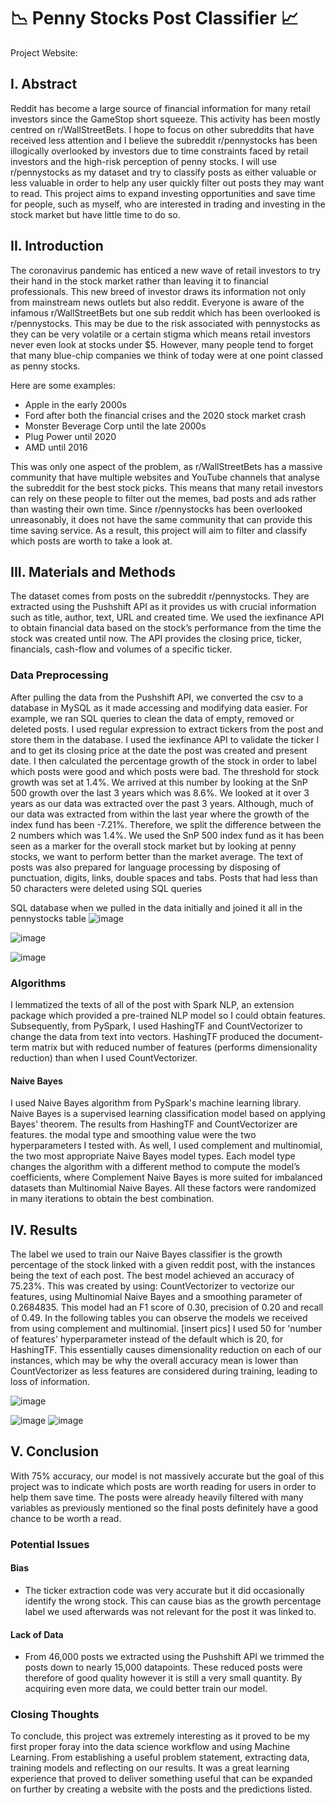 # :chart_with_downwards_trend: Penny Stocks Post Classifier :chart_with_upwards_trend:
Project Website:

## I. Abstract
Reddit has become a large source of financial information for many retail investors since the GameStop short squeeze. This activity has been mostly centred on r/WallStreetBets. I hope to focus on other subreddits that have received less attention and I believe the subreddit r/pennystocks has been illogically overlooked by investors due to time constraints faced by retail investors and the high-risk perception of penny stocks. I will use r/pennystocks as my dataset and try to classify posts as either valuable or less valuable in order to help any user quickly filter out posts they may want to read. This project aims to expand investing opportunities and save time for people, such as myself, who are interested in trading and investing in the stock market but have little time to do so.

## II. Introduction
The coronavirus pandemic has enticed a new wave of retail investors to try their hand in the stock market rather than leaving it to financial professionals. This new breed of investor draws its information not only from mainstream news outlets but also reddit. Everyone is aware of the infamous r/WallStreetBets but one sub reddit which has been overlooked is r/pennystocks. This may be due to the risk associated with pennystocks as they can be very volatile or a certain stigma which means retail investors never even look at stocks under $5. However, many people tend to forget that many blue-chip companies we think of today were at one point classed as penny stocks.

Here are some examples:
- Apple in the early 2000s
- Ford after both the financial crises and the 2020 stock market crash
- Monster Beverage Corp until the late 2000s
- Plug Power until 2020
- AMD until 2016

This was only one aspect of the problem, as r/WallStreetBets has a massive community that have multiple websites and YouTube channels that analyse the subreddit for the best stock picks. This means that many retail investors can rely on these people to filter out the memes, bad posts and ads rather than wasting their own time. Since r/pennystocks has been overlooked unreasonably, it does not have the same community that can provide this time saving service. As a result, this project will aim to filter and classify which posts are worth to take a look at.

## III. Materials and Methods
The dataset comes from posts on the subreddit r/pennystocks. They are extracted using the Pushshift API as it provides us with crucial information such as title, author, text, URL and created time. We used the iexfinance API to obtain financial data based on the stock’s performance from the time the stock was created until now. The API provides the closing price, ticker, financials, cash-flow and volumes of a specific ticker.

### Data Preprocessing
After pulling the data from the Pushshift API, we converted the csv to a database in MySQL as it made accessing and modifying data easier. For example, we ran SQL queries to clean the data of empty, removed or deleted posts. I used regular expression to extract tickers from the post and store them in the database. I used the iexfinance API to validate the ticker I and to get its closing price at the date the post was created and present date. I then calculated the percentage growth of the stock in order to label which posts were good and which posts were bad. The threshold for stock growth was set at 1.4%. We arrived at this number by looking at the SnP 500 growth over the last 3 years which was 8.6%. We looked at it over 3 years as our data was extracted over the past 3 years. Although, much of our data was extracted from within the last year where the growth of the index fund has been -7.21%. Therefore, we split the difference between the 2 numbers which was 1.4%. We used the SnP 500 index fund as it has been seen as a marker for the overall stock market but by looking at penny stocks, we want to perform better than the market average.
The text of posts was also prepared for language processing by disposing of punctuation, digits, links, double spaces and tabs. Posts that had less than 50 characters were deleted using SQL queries

SQL database when we pulled in the data initially and joined it all in the pennystocks table
![image](https://user-images.githubusercontent.com/95594161/187049963-8481f13d-34cf-4028-9686-b6cc98fc2b1e.png)

![image](https://user-images.githubusercontent.com/95594161/187049983-a7aa9049-d0d5-4b84-b8b7-48e8c82c569b.png)

![image](https://user-images.githubusercontent.com/95594161/187049991-d6a264d0-913b-4072-880c-2c5c88e95dc5.png)


### Algorithms
I lemmatized the texts of all of the post with Spark NLP, an extension package which provided a pre-trained NLP model so I could obtain features. Subsequently, from PySpark, I used HashingTF and CountVectorizer to change the data from text into vectors. HashingTF produced the document-term matrix but with reduced number of features (performs dimensionality reduction) than when I used CountVectorizer.

#### Naive Bayes
I used Naive Bayes algorithm from PySpark's machine learning library. Naive Bayes is a supervised learning classification model based on applying Bayes' theorem. The results from HashingTF and CountVectorizer are features. the modal type and smoothing value were the two hyperparameters I tested with. As well, I used complement and multinomial, the two most appropriate Naive Bayes model types. Each model type changes the algorithm with a different method to compute the model’s coefficients, where Complement Naive Bayes is more suited for imbalanced datasets than Multinomial Naive Bayes. All these factors were randomized in many iterations to obtain the best combination.

## IV. Results
The label we used to train our Naive Bayes classifier is the growth percentage of the stock linked with a given reddit post, with the instances being the text of each post.
The best model achieved an accuracy of 75.23%. This was created by using: CountVectorizer to vectorize our features, using Multinomial Naive Bayes and a smoothing parameter of 0.2684835. This model had an F1 score of 0.30, precision of 0.20 and recall of 0.49.
In the following tables you can observe the models we received from using complement and multinomial.
[insert pics]
I used 50 for 'number of features' hyperparameter instead of the default which is 20, for HashingTF. This essentially causes dimensionality reduction on each of our instances, which may be why the overall accuracy mean is lower than CountVectorizer as less features are considered during training, leading to loss of information.

![image](https://user-images.githubusercontent.com/95594161/187050005-dca49c1d-26df-4b45-a953-166bdb4cc6be.png)


![image](https://user-images.githubusercontent.com/95594161/187050009-9d036d55-da91-4a7f-927a-39d8a5bc3e6d.png)
![image](https://user-images.githubusercontent.com/95594161/187050011-8714d5bf-fe3b-481b-acae-d027c2b75788.png)

## V. Conclusion
With 75% accuracy, our model is not massively accurate but the goal of this project was to indicate which posts are worth reading for users in order to help them save time. The posts were already heavily filtered with many variables as previously mentioned so the final posts definitely have a good chance to be worth a read.

### Potential Issues
#### Bias 
- The ticker extraction code was very accurate but it did occasionally identify the wrong stock. This can cause bias as the growth percentage label we used afterwards was not relevant for the post it was linked to.

#### Lack of Data
- From 46,000 posts we extracted using the Pushshift API we trimmed the posts down to nearly 15,000 datapoints. These reduced posts were therefore of good quality however it is still a very small quantity. By acquiring even more data, we could better train our model.

### Closing Thoughts
To conclude, this project was extremely interesting as it proved to be my first proper foray into the data science workflow and using Machine Learning. From establishing a useful problem statement, extracting data, training models and reflecting on our results. It was a great learning experience that proved to deliver something useful that can be expanded on further by creating a website with the posts and the predictions listed.
